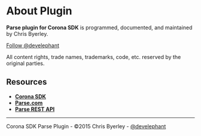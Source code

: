 # About Plugin

__Parse plugin for Corona SDK__ is programmed, documented, and maintained by Chris Byerley.

<a href="https://twitter.com/develephant" class="twitter-follow-button" data-show-count="true" data-size="large">Follow @develephant</a>
<script>!function(d,s,id){var js,fjs=d.getElementsByTagName(s)[0],p=/^http:/.test(d.location)?'http':'https';if(!d.getElementById(id)){js=d.createElement(s);js.id=id;js.src=p+'://platform.twitter.com/widgets.js';fjs.parentNode.insertBefore(js,fjs);}}(document, 'script', 'twitter-wjs');</script>

All content rights, trade names, trademarks, code, etc. reserved by the original parties.

## Resources

* __[Corona SDK](http://coronalabs.com)__
* __[Parse.com](http://parse.com)__
* __[Parse REST API](https://www.parse.com/docs/rest/guide)__

---

Corona SDK Parse Plugin - &copy;2015 Chris Byerley - [@develephant](https://twitter.com/develephant)
